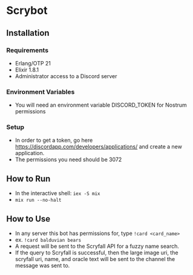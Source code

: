 # Scrybot

## Installation

### Requirements
- Erlang/OTP 21
- Elixir 1.8.1
- Administrator access to a Discord server
### Environment Variables

- You will need an environment variable DISCORD_TOKEN for Nostrum permissions

### Setup
- In order to get a token, go here https://discordapp.com/developers/applications/ and create a new application.
- The permissions you need should be 3072

## How to Run
- In the interactive shell: `iex -S mix`
- `mix run --no-halt`

## How to Use
- In any server this bot has permissions for, type `!card <card_name>`
- ex. `!card balduvian bears`
- A request will be sent to the Scryfall API for a fuzzy name search.
- If the query to Scryfall is successful, then the large image uri, the scryfall uri, name, and oracle text will be sent to the channel the message was sent to.